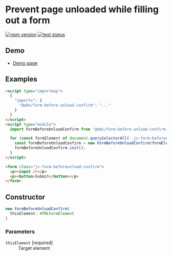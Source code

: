# Prevent page unloaded while filling out a form

[![npm version](https://badge.fury.io/js/%40w0s%2Fform-before-unload-confirm.svg)](https://www.npmjs.com/package/@w0s/form-before-unload-confirm)
[![test status](https://github.com/SaekiTominaga/frontend/actions/workflows/form-before-unload-confirm-test.yml/badge.svg)](https://github.com/SaekiTominaga/frontend/actions/workflows/form-before-unload-confirm-test.yml)

## Demo

- [Demo page](https://saekitominaga.github.io/frontend/packages/form-before-unload-confirm/demo/)

## Examples

```HTML
<script type="importmap">
  {
    "imports": {
      "@w0s/form-before-unload-confirm": "..."
    }
  }
</script>
<script type="module">
  import FormBeforeUnloadConfirm from '@w0s/form-before-unload-confirm';

  for (const formElement of document.querySelectorAll('.js-form-beforeunload-confirm')) {
    const formBeforeUnloadConfirm = new FormBeforeUnloadConfirm(formElement);
    formBeforeUnloadConfirm.init();
  }
</script>

<form class="js-form-beforeunload-confirm">
  <p><input /></p>
  <p><button>Submit</button></p>
</form>
```

## Constructor

```TypeScript
new FormBeforeUnloadConfirm(
  thisElement: HTMLFormElement
)
```

### Parameters

<dl>
<dt><code>thisElement</code> [required]</dt>
<dd>Target element</dd>
</dl>
